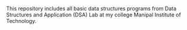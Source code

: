 This repository includes all basic data structures programs from Data Structures and Application (DSA) Lab at my college Manipal Institute of Technology.
